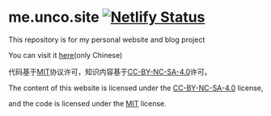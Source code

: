 # me.unco.site [![Netlify Status](https://api.netlify.com/api/v1/badges/13ea63f9-8575-438b-9fbe-cd58e1fac759/deploy-status)](https://app.netlify.com/sites/penjj/deploys)

This repository is for my personal website and blog project

You can visit it [here](https://me.unco.site)(only Chinese)

代码基于[MIT](MIT)协议许可，知识内容基于[CC-BY-NC-SA-4.0](CC-BY-NC-SA-4.0)许可。

The content of this website is licensed under the [CC-BY-NC-SA-4.0](CC-BY-NC-SA-4.0) license,

and the code is licensed under the [MIT](MIT) license.
